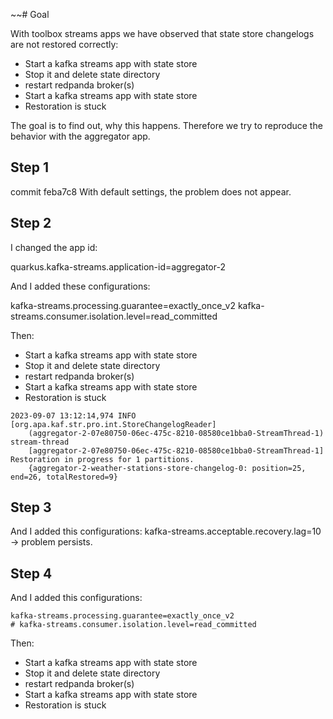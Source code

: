 ~~# Goal

With toolbox streams apps we have observed that state store changelogs are not restored correctly:

- Start a kafka streams app with state store
- Stop it and delete state directory
- restart redpanda broker(s)
- Start a kafka streams app with state store
- Restoration is stuck

The goal is to find out, why this happens. Therefore we try to reproduce the behavior with the aggregator app.

## Step 1
commit feba7c8
With default settings, the problem does not appear.


## Step 2

I changed the app id:

quarkus.kafka-streams.application-id=aggregator-2

And I added these configurations:

kafka-streams.processing.guarantee=exactly_once_v2
kafka-streams.consumer.isolation.level=read_committed


Then:
- Start a kafka streams app with state store
- Stop it and delete state directory
- restart redpanda broker(s)
- Start a kafka streams app with state store
- Restoration is stuck

```text
2023-09-07 13:12:14,974 INFO  [org.apa.kaf.str.pro.int.StoreChangelogReader] 
    (aggregator-2-07e80750-06ec-475c-8210-08580ce1bba0-StreamThread-1) stream-thread 
    [aggregator-2-07e80750-06ec-475c-8210-08580ce1bba0-StreamThread-1] Restoration in progress for 1 partitions.
    {aggregator-2-weather-stations-store-changelog-0: position=25, end=26, totalRestored=9}
```

## Step 3
And I added this configurations:
kafka-streams.acceptable.recovery.lag=10
-> problem persists.

## Step 4
And I added this configurations:
```
kafka-streams.processing.guarantee=exactly_once_v2
# kafka-streams.consumer.isolation.level=read_committed
```

Then:
- Start a kafka streams app with state store
- Stop it and delete state directory
- restart redpanda broker(s)
- Start a kafka streams app with state store
- Restoration is stuck


